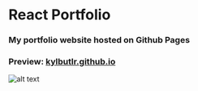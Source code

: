 # React Portfolio
### My portfolio website hosted on Github Pages
### Preview: [kylbutlr.github.io](https://kylbutlr.github.io/)

![alt text](https://i.imgur.com/29jrFP1.png "Preview of kylbutlr.github.io")